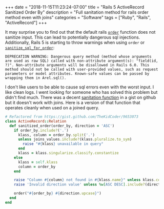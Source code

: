 +++
date = "2018-11-15T11:23:24-07:00"
title = "Rails 5 ActiveRecord Sanitized Order By"
description = "Full sanitation method for rails order method even with joins"
categories = "Software"
tags = ["Ruby", "Rails", "ActiveRecord"]
+++

It may surprise you to find out that the default rails [`order`](https://api.rubyonrails.org/classes/ActiveRecord/QueryMethods.html#method-i-order) function does not sanitize input. This can lead to potentially dangerous sql injections. Additionally, Rails 5 is starting to throw warnings when using `order` or [`sanitize_sql_for_order`](https://api.rubyonrails.org/classes/ActiveRecord/Sanitization/ClassMethods.html#method-i-sanitize_sql_for_order):

```
DEPRECATION WARNING: Dangerous query method (method whose arguments are used as raw SQL) called with non-attribute argument(s): "field(id, ?)". Non-attribute arguments will be disallowed in Rails 6.0. This method should not be called with user-provided values, such as request parameters or model attributes. Known-safe values can be passed by wrapping them in Arel.sql().
```

I don't like users to be able to cause sql errors even with the worst input. I like clean logs. I went looking for someone who has solved this problem but didn't find much. There was a decent [sanitation function](https://gist.github.com/TheKidCoder/9653073) in a gist on github but it doesn't work with joins. Here is a version of that function that operates cleanly when used on a joined query.

```rb
# Refactored from https://gist.github.com/TheKidCoder/9653073
class ActiveRecord::Relation
  def sanitized_order(order_by, direction = 'ASC')
    if order_by.include?('.')
      klass, column = order_by.split('.')
      unless joins_values.include?(klass.pluralize.to_sym)
        raise "#{klass} unavailable in query"
      end
      klass = klass.singularize.classify.constantize
    else
      klass = self.klass
      column = order_by
    end

    raise "Column #{column} not found in #{klass.name}" unless klass.column_names.include?(column.to_s)
    raise 'Invalid direction value' unless %w[ASC DESC].include?(direction.upcase)

    order("#{order_by} #{direction.upcase}")
  end
end
```
